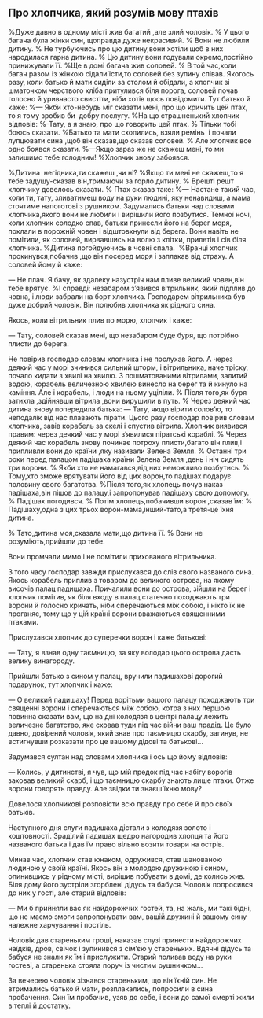 ## Про хлопчика, який розумів мову птахів

%Дуже давно в одному місті жив багатий ,але злий чоловік.
% У цього багача була жінки син, щоправда дуже некрасивий.
% Вони не любили дитину.
% Не турбуючись про цю дитину,вони хотіли щоб в них народилася гарна дитина.
% Цю дитину вони годували окремо,постійно принижували її.
%Ще в домі багача жив соловей.
% В той час,коли багач разом із жінкою сідали їсти,то соловей без зупину співав.
Якогось разу, коли батько й мати сиділи за столом й обідали, а хлопчик зі шматочком черствого хліба притулився біля порога, соловей почав голосно й уривчасто свистіти, ніби хотів щось повідомити.
Тут батько й каже:
%— Якби хто-небудь міг сказати мені, про що кричить цей птах, то я тому зробив би  добру послугу.
%На що страшненький хлопчик відповів:
%-Тату, а я знаю, про що говорить цей птах.
% Тільки тобі боюсь сказати.
%Батько та мати схопились, взяли ремінь  і почали лупцювати сина ,щоб він сказав,що сказав соловей.
% Але хлопчик все одно боявся сказати.
%—Якщо зараз же не скажеш мені, то ми залишимо тебе голодним!
%Хлопчик знову забоявся.

%Дитина  негідника,ти скажеш ,чи ні?
%Якщо ти мені не скажеш,то я тебе задушу-сказав він,тримаючи за горло дитину.
% Врешті решт хлопчику довелось сказати.
% Птах сказав таке:
%— Настане такий час, коли ти, тату, зливатимеш воду на руки людині, яку ненавидиш, а мама стоятиме напоготові з рушником.
Задумались батьки над словами хлопчика,якого вони не любили і вирішили його позбутися.
Темної ночі, коли хлопчик солодко спав, батьки принесли його на берег моря, поклали в порожній човен і відштовхнули від берега.
Вони навіть не помітили, як соловей, вирвавшись на волю з клітки, прилетів і сів біля хлопчика.
%Дитина погойдуючись в човні спала.
 %Вранці хлопчик прокинувся,побачив ,що він посеред моря і заплакав від страху.
А соловей йому й каже:
— Не плач.
Я бачу, як здалеку назустріч нам пливе великий човен,він тебе врятує.
%І справді: незабаром з’явився вітрильник, який підплив до човна, і люди забрали на борт хлопчика.
Господарем вітрильника був дуже добрий чоловік.
Він полюбив хлопчика як рідного сина.
Якось, коли вітрильник плив по морю, хлопчик і каже:
— Тату, соловей сказав мені, що незабаром буде буря, що потрібно плисти до берега.

Не повірив господар словам хлопчика і не послухав його.
А через деякий час у морі зчинився сильний шторм, і вітрильника, наче тріску, почало кидати з хвилі на хвилю.
З пошматованими вітрилами, залитий водою, корабель величезною хвилею винесло на берег та й кинуло на каміння.
Але і корабель, і люди на ньому уціліли.
% Після того,як буря затихла ,здійнявши вітрила ,вони вирушили в путь.
% Через деякий час дитина знову попередила батька:
— Тату, якщо вірити солов’ю, то неподалік від нас плавають пірати.
Цього разу господар повірив словам хлопчика, завів корабель за скелі і спустив вітрила.
Хлопчик виявився правим: через деякий час у морі з’явилися піратські кораблі.
% Через деякий час корабель знову починає потроху плисти,багато він плив,і припливли вони до країни ,яку називали Зелена Земля.
% Останні три роки перед палацом падішаха країни Зелена Земля ,день і ніч сидять три ворони.
% Якби хто не намагався,від них неможливо позбутись.
% Тому,хто зможе врятувати його від цих ворон,то падішах подарує половину свого багатства.
%Після того,як хлопець почув наказ падішаха,він пішов до палацу,і запропонував падішаху свою допомогу.
% Падішах погодився.
% Потім хлопець,побачивши ворон ,сказав їм:
% Падішаху,одна з цих трьох ворон-мама,інший-тато,а третя-це їхня дитина.

% Тато,дитина моя,сказала мати,що дитина її.
% Вони не розуміють,прийшли до тебе.

Вони промчали мимо і не помітили прихованого вітрильника.

З того часу господар завжди прислухався до слів свого названого сина.
Якось корабель приплив з товаром до великого острова, на якому височів палац падишаха.
Причалили вони до острова, зійшли на берег і хлопчик помітив, як біля входу в палац статечно походжають три ворони й голосно кричать, ніби сперечаються між собою, і ніхто їх не проганяє, тому що у цій країні ворони вважаються священними птахами.

Прислухався хлопчик до суперечки ворон і каже батькові:

— Тату, я взнав одну таємницю, за яку володар цього острова дасть велику винагороду.

Прийшли батько з сином у палац, вручили падишахові дорогий подарунок, тут хлопчик і каже:

— О великий падишаху!
Перед ворітьми вашого палацу походжають три священні ворони і сперечаються між собою, котра з них першою повинна сказати вам, що на дні колодязя в центрі палацу лежить величезне багатство, яке сховав туди під час війни ваш прадід.
Це було давно, довірений чоловік, який знав про таємницю скарбу, загинув, не встигнувши розказати про це вашому дідові та батькові...

Задумався султан над словами хлопчика і ось що йому відповів:

— Колись, у дитинстві, я чув, що мій предок під час набігу ворогів заховав великий скарб, і що таємницю скарбу знають лише птахи.
Отже ворони говорять правду.
Але звідки ти знаєш їхню мову?

Довелося хлопчикові розповісти всю правду про себе й про своїх батьків.

Наступного дня слуги падишаха дістали з колодязя золото і коштовності.
Зраділий падишах щедро нагородив хлопця та його названого батька і дав їм право вільно возити товари на острів.

Минав час, хлопчик став юнаком, одружився, став шанованою людиною у своїй країні.
Якось він з молодою дружиною і сином, опинившись у рідному місті, вирішив побувати в домі, де колись жив.
Біля дому його зустріли згорблені дідусь та бабуся.
Чоловік попросився до них у гості, але старий відповів:

— Ми б прийняли вас як найдорожчих гостей, та, на жаль, ми такі бідні, що не маємо змоги запропонувати вам, вашій дружині й вашому сину належне харчування і постіль.

Чоловік дав стареньким гроші, наказав слузі принести найдорожчих наїдків, дров, свічок і зупинився з сім’єю у стареньких.
Вдячні дідусь та бабуся не знали як їм і прислужити.
Старий поливав воду на руки гостеві, а старенька стояла поруч із чистим рушничком...

За вечерею чоловік зізнався стареньким, що він їхній син.
Не втримались батько й мати, розплакались, попросили в сина пробачення.
Син їм пробачив, узяв до себе, і вони до самої смерті жили в теплі й достатку.
